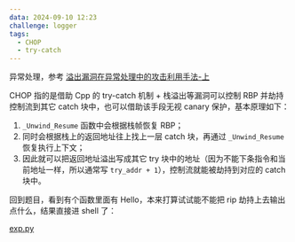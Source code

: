 ```yaml
---
data: 2024-09-10 12:23
challenge: logger
tags:
  - CHOP
  - try-catch
---
```


异常处理，参考 [溢出漏洞在异常处理中的攻击利用手法-上](https://xz.aliyun.com/t/12967)

CHOP 指的是借助 Cpp 的 try-catch 机制 + 栈溢出等漏洞可以控制 RBP 并劫持控制流到其它 catch 块中，也可以借助该手段无视 canary 保护，基本原理如下：

1. `_Unwind_Resume` 函数中会根据栈帧恢复 RBP；
2. 同时会根据栈上的返回地址往上找上一层 catch 块，再通过 `_Unwind_Resume` 恢复执行上下文；
3. 因此就可以把返回地址溢出写成其它 try 块中的地址（因为不能下条指令和当前地址一样，所以通常写 `try_addr + 1`），控制流就能被劫持到对应的 catch块中。

回到题目，看到有个函数里面有 Hello，本来打算试试能不能把 rip 劫持上去输出点什么，结果直接进 shell 了：

[exp.py](./exp.py)
